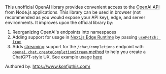 This unofficial OpenAI library provides convenient access to the [OpenAI
API](https://platform.openai.com/docs/api-reference/) from Node.js applications.
This library can be used in browser (not recommended as you woukd expose your
API key), edge, and server environments. It improves upon the official library
by:

1. Reorganizing OpenAI's endpoints into namespaces
2. Adding support for usage in [Next.js Edge Runtime](https://nextjs.org/docs/api-reference/edge-runtime) by passing [`useFetch: true`](#usage-in-nextjs-edge-runtime)
3. Adds
   [streaming](https://platform.openai.com/docs/api-reference/chat/create#chat/create-stream)
   support for the `/chat/completions` endpoint with
   [`openai.chat.createCompletionStream` method](./api/chat-api-custom.ts) to help
   you create a ChatGPT-style UX. See example usage
   [here](../examples/chatbot-ui/utils/server/index.ts)

Authored by: https://www.konfigthis.com/
